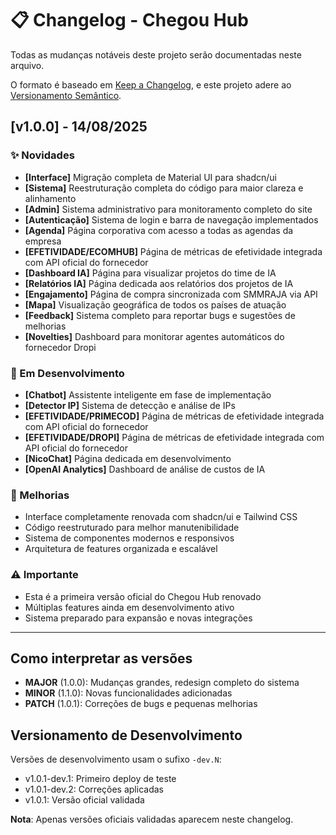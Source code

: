 # 📋 Changelog - Chegou Hub

Todas as mudanças notáveis deste projeto serão documentadas neste arquivo.

O formato é baseado em [Keep a Changelog](https://keepachangelog.com/pt-BR/1.0.0/),
e este projeto adere ao [Versionamento Semântico](https://semver.org/lang/pt-BR/).

## [v1.0.0] - 14/08/2025

### ✨ Novidades
- **[Interface]** Migração completa de Material UI para shadcn/ui
- **[Sistema]** Reestruturação completa do código para maior clareza e alinhamento
- **[Admin]** Sistema administrativo para monitoramento completo do site
- **[Autenticação]** Sistema de login e barra de navegação implementados
- **[Agenda]** Página corporativa com acesso a todas as agendas da empresa
- **[EFETIVIDADE/ECOMHUB]** Página de métricas de efetividade integrada com API oficial do fornecedor
- **[Dashboard IA]** Página para visualizar projetos do time de IA
- **[Relatórios IA]** Página dedicada aos relatórios dos projetos de IA
- **[Engajamento]** Página de compra sincronizada com SMMRAJA via API
- **[Mapa]** Visualização geográfica de todos os países de atuação
- **[Feedback]** Sistema completo para reportar bugs e sugestões de melhorias
- **[Novelties]** Dashboard para monitorar agentes automáticos do fornecedor Dropi

### 🚧 Em Desenvolvimento
- **[Chatbot]** Assistente inteligente em fase de implementação
- **[Detector IP]** Sistema de detecção e análise de IPs
- **[EFETIVIDADE/PRIMECOD]** Página de métricas de efetividade integrada com API oficial do fornecedor
- **[EFETIVIDADE/DROPI]** Página de métricas de efetividade integrada com API oficial do fornecedor
- **[NicoChat]** Página dedicada em desenvolvimento
- **[OpenAI Analytics]** Dashboard de análise de custos de IA

### 🔧 Melhorias
- Interface completamente renovada com shadcn/ui e Tailwind CSS
- Código reestruturado para melhor manutenibilidade
- Sistema de componentes modernos e responsivos
- Arquitetura de features organizada e escalável

### ⚠️ Importante
- Esta é a primeira versão oficial do Chegou Hub renovado
- Múltiplas features ainda em desenvolvimento ativo
- Sistema preparado para expansão e novas integrações

---

## Como interpretar as versões

- **MAJOR** (1.0.0): Mudanças grandes, redesign completo do sistema
- **MINOR** (1.1.0): Novas funcionalidades adicionadas
- **PATCH** (1.0.1): Correções de bugs e pequenas melhorias

## Versionamento de Desenvolvimento

Versões de desenvolvimento usam o sufixo `-dev.N`:
- v1.0.1-dev.1: Primeiro deploy de teste
- v1.0.1-dev.2: Correções aplicadas
- v1.0.1: Versão oficial validada

**Nota**: Apenas versões oficiais validadas aparecem neste changelog.